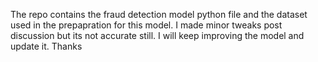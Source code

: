 The repo contains the fraud detection model python file and the dataset used in the prepapration for this model. I made minor tweaks post discussion but its not accurate still. I will keep improving the model and update it. Thanks 
